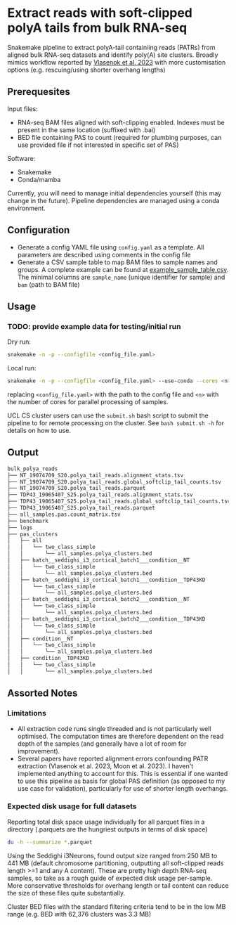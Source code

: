 # Extract reads with soft-clipped polyA tails from bulk RNA-seq

Snakemake pipeline to extract polyA-tail containiing reads (PATRs) from aligned bulk RNA-seq datasets and identify poly(A) site clusters. Broadly mimics workflow reported by [Vlasenok et al. 2023](https://doi.org/10.1093/nargab/lqad051) with more customisation options (e.g. rescuing/using shorter overhang lengths)

## Prerequesites

Input files:

- RNA-seq BAM files aligned with soft-clipping enabled. Indexes must be present in the same location (suffixed with .bai)
- BED file containing PAS to count (required for plumbing purposes, can use provided file if not interested in specific set of PAS)

Software:

- Snakemake
- Conda/mamba

Currently, you will need to manage initial dependencies yourself (this may change in the future). Pipeline dependencies are managed using a conda environment.

## Configuration

- Generate a config YAML file using `config.yaml` as a template. All parameters are described using comments in the config file
- Generate a CSV sample table to map BAM files to sample names and groups. A complete example can be found at [example_sample_table.csv](example_sample_table.csv). The minimal columns are `sample_name` (unique identifier for sample) and `bam` (path to BAM file)

## Usage

### TODO: provide example data for testing/initial run

Dry run:

```bash
snakemake -n -p --configfile <config_file.yaml> 
```

Local run:

```bash
snakemake -n -p --configfile <config_file.yaml> --use-conda --cores <n>
```

replacing `<config_file.yaml>` with the path to the config file and `<n>` with the number of cores for parallel processing of samples.

UCL CS cluster users can use the `submit.sh` bash script to submit the pipeline to for remote processing on the cluster. See `bash submit.sh -h` for details on how to use.

## Output

```bash
bulk_polya_reads
├── NT_19074709_S20.polya_tail_reads.alignment_stats.tsv
├── NT_19074709_S20.polya_tail_reads.global_softclip_tail_counts.tsv
├── NT_19074709_S20.polya_tail_reads.parquet
├── TDP43_19065407_S25.polya_tail_reads.alignment_stats.tsv
├── TDP43_19065407_S25.polya_tail_reads.global_softclip_tail_counts.tsv
├── TDP43_19065407_S25.polya_tail_reads.parquet
├── all_samples.pas.count_matrix.tsv
├── benchmark
├── logs
├── pas_clusters
│   ├── all
│   │   └── two_class_simple
│   │       └── all_samples.polya_clusters.bed
│   ├── batch__seddighi_i3_cortical_batch1___condition__NT
│   │   └── two_class_simple
│   │       └── all_samples.polya_clusters.bed
│   ├── batch__seddighi_i3_cortical_batch1___condition__TDP43KD
│   │   └── two_class_simple
│   │       └── all_samples.polya_clusters.bed
│   ├── batch__seddighi_i3_cortical_batch2___condition__NT
│   │   └── two_class_simple
│   │       └── all_samples.polya_clusters.bed
│   ├── batch__seddighi_i3_cortical_batch2___condition__TDP43KD
│   │   └── two_class_simple
│   │       └── all_samples.polya_clusters.bed
│   ├── condition__NT
│   │   └── two_class_simple
│   │       └── all_samples.polya_clusters.bed
│   ├── condition__TDP43KD
│   │   └── two_class_simple
│   │       └── all_samples.polya_clusters.bed
```


## Assorted Notes

### Limitations

- All extraction code runs single threaded and is not particularly well optimised. The computation times are therefore dependent on the read depth of the samples (and generally have a lot of room for improvement).
- Several papers have reported alignment errors confounding PATR extraction (Vlasenok et al. 2023, Moon et al. 2023). I haven't implemented anything to account for this. This is essential if one wanted to use this pipeline as basis for global PAS definition (as opposed to my use case for validation), particularly for use of shorter length overhangs.

### Expected disk usage for full datasets

Reporting total disk space usage individually for all parquet files in a directory (.parquets are the hungriest outputs in terms of disk space)

```bash
du -h --summarize *.parquet
```

Using the Seddighi i3Neurons, found output size ranged from 250 MB to 441 MB (default chromosome partitioning, outputting all soft-clipped reads length >=1 and any A content). These are pretty high depth RNA-seq samples, so take as a rough guide of expected disk usage per-sample. More conservative thresholds for overhang length or tail content can reduce the size of these files quite substantially.

Cluster BED files with the standard filtering criteria tend to be in the low MB range (e.g. BED with 62,376 clusters was 3.3 MB)
